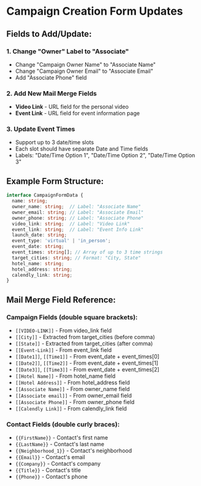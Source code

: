 # Campaign Creation Form Updates

## Fields to Add/Update:

### 1. Change "Owner" Label to "Associate"
- Change "Campaign Owner Name" to "Associate Name"
- Change "Campaign Owner Email" to "Associate Email"
- Add "Associate Phone" field

### 2. Add New Mail Merge Fields
- **Video Link** - URL field for the personal video
- **Event Link** - URL field for event information page

### 3. Update Event Times
- Support up to 3 date/time slots
- Each slot should have separate Date and Time fields
- Labels: "Date/Time Option 1", "Date/Time Option 2", "Date/Time Option 3"

## Example Form Structure:

```typescript
interface CampaignFormData {
  name: string;
  owner_name: string;  // Label: "Associate Name"
  owner_email: string; // Label: "Associate Email"
  owner_phone: string; // Label: "Associate Phone"
  video_link: string;  // Label: "Video Link"
  event_link: string;  // Label: "Event Info Link"
  launch_date: string;
  event_type: 'virtual' | 'in_person';
  event_date: string;
  event_times: string[]; // Array of up to 3 time strings
  target_cities: string; // Format: "City, State"
  hotel_name: string;
  hotel_address: string;
  calendly_link: string;
}
```

## Mail Merge Field Reference:

### Campaign Fields (double square brackets):
- `[[VIDEO-LINK]]` - From video_link field
- `[[City]]` - Extracted from target_cities (before comma)
- `[[State]]` - Extracted from target_cities (after comma)
- `[[Event-Link]]` - From event_link field
- `[[Date1]]`, `[[Time1]]` - From event_date + event_times[0]
- `[[Date2]]`, `[[Time2]]` - From event_date + event_times[1]
- `[[Date3]]`, `[[Time3]]` - From event_date + event_times[2]
- `[[Hotel Name]]` - From hotel_name field
- `[[Hotel Address]]` - From hotel_address field
- `[[Associate Name]]` - From owner_name field
- `[[Associate email]]` - From owner_email field
- `[[Associate Phone]]` - From owner_phone field
- `[[Calendly Link]]` - From calendly_link field

### Contact Fields (double curly braces):
- `{{FirstName}}` - Contact's first name
- `{{LastName}}` - Contact's last name
- `{{Neighborhood_1}}` - Contact's neighborhood
- `{{Email}}` - Contact's email
- `{{Company}}` - Contact's company
- `{{Title}}` - Contact's title
- `{{Phone}}` - Contact's phone 